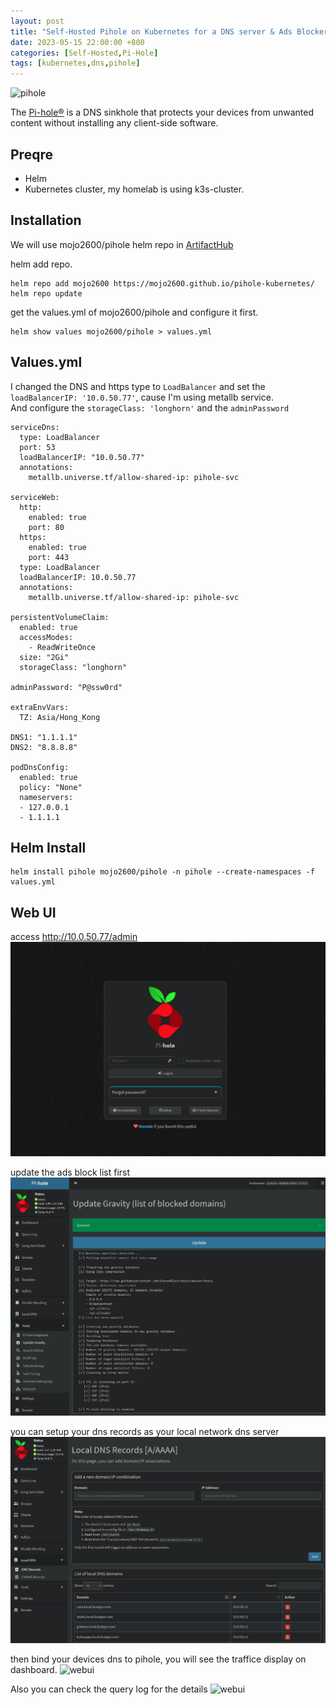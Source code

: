 ```yaml
---
layout: post
title: "Self-Hosted Pihole on Kubernetes for a DNS server & Ads Blocker"
date: 2023-05-15 22:00:00 +800
categories: [Self-Hosted,Pi-Hole]
tags: [kubernetes,dns,pihole]
---
```


![pihole](https://community-assets.home-assistant.io/original/3X/e/8/e89b980ceaf3a94eeae7527ae9b64b6d9f478723.jpg)

The [Pi-hole®](pi-hole.net) is a DNS sinkhole that protects your devices from unwanted content without installing any client-side software.

## Preqre
- Helm 
- Kubernetes cluster, my homelab is using k3s-cluster.

## Installation
We will use mojo2600/pihole helm repo in [ArtifactHub](https://artifacthub.io/packages/helm/mojo2600/pihole)

helm add repo.
```
helm repo add mojo2600 https://mojo2600.github.io/pihole-kubernetes/
helm repo update
```

get the values.yml of mojo2600/pihole and configure it first.
```
helm show values mojo2600/pihole > values.yml
```
## Values.yml
I changed the DNS and https type to `LoadBalancer` and set the `loadBalancerIP: '10.0.50.77'`, cause I'm using metallb service.\
And configure the `storageClass: 'longhorn'` and the `adminPassword`
```
serviceDns:
  type: LoadBalancer 
  port: 53
  loadBalancerIP: "10.0.50.77"
  annotations:
    metallb.universe.tf/allow-shared-ip: pihole-svc

serviceWeb:
  http:
    enabled: true
    port: 80
  https:
    enabled: true
    port: 443
  type: LoadBalancer
  loadBalancerIP: 10.0.50.77
  annotations:
    metallb.universe.tf/allow-shared-ip: pihole-svc

persistentVolumeClaim:
  enabled: true
  accessModes:
    - ReadWriteOnce
  size: "2Gi"
  storageClass: "longhorn"

adminPassword: "P@ssw0rd"

extraEnvVars:
  TZ: Asia/Hong_Kong

DNS1: "1.1.1.1"
DNS2: "8.8.8.8"

podDnsConfig:
  enabled: true
  policy: "None"
  nameservers:
  - 127.0.0.1
  - 1.1.1.1
```

## Helm Install
```
helm install pihole mojo2600/pihole -n pihole --create-namespaces -f values.yml
```

## Web UI
access http://10.0.50.77/admin
![webui](/assets/img/pihole-1.png)

update the ads block list first
![webui](/assets/img/pihole-2.png)

you can setup your dns records as your local network dns server
![webui](/assets/img/pihole-3.png)

then bind your devices dns to pihole, you will see the traffice display on dashboard.
![webui](https://danielrampelt.com/images/blog/install-pihole-raspberry-pi-docker-ipv6/pihole-dashboard.png)

Also you can check the query log for the details
![webui](https://techwiser.com/wp-content/uploads/2019/09/query-log.jpg)
